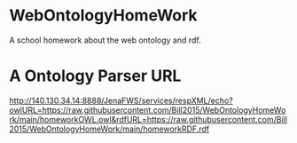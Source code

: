 # WebOntologyHomeWork
A school homework about the web ontology and rdf.


# A Ontology Parser URL

http://140.130.34.14:8888/JenaFWS/services/respXML/echo?owlURL=https://raw.githubusercontent.com/Bill2015/WebOntologyHomeWork/main/homeworkOWL.owl&rdfURL=https://raw.githubusercontent.com/Bill2015/WebOntologyHomeWork/main/homeworkRDF.rdf
